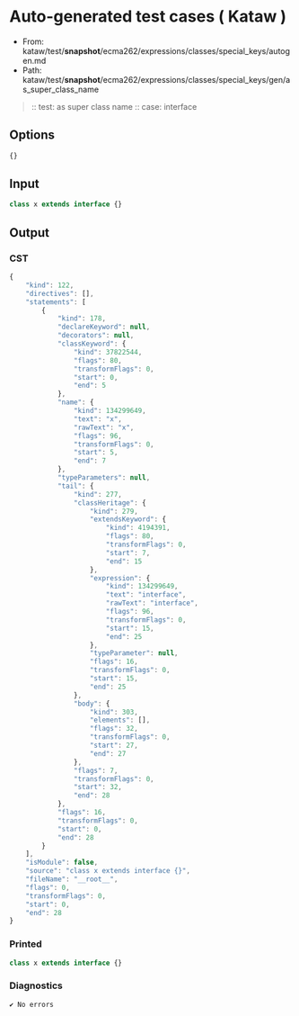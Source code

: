 # Auto-generated test cases ( Kataw )
- From: kataw/test/__snapshot__/ecma262/expressions/classes/special_keys/autogen.md
- Path: kataw/test/__snapshot__/ecma262/expressions/classes/special_keys/gen/as_super_class_name
> :: test: as super class name
> :: case: interface
## Options

`````js
{}
`````
## Input

`````js
class x extends interface {}
`````
## Output

### CST

```javascript
{
    "kind": 122,
    "directives": [],
    "statements": [
        {
            "kind": 178,
            "declareKeyword": null,
            "decorators": null,
            "classKeyword": {
                "kind": 37822544,
                "flags": 80,
                "transformFlags": 0,
                "start": 0,
                "end": 5
            },
            "name": {
                "kind": 134299649,
                "text": "x",
                "rawText": "x",
                "flags": 96,
                "transformFlags": 0,
                "start": 5,
                "end": 7
            },
            "typeParameters": null,
            "tail": {
                "kind": 277,
                "classHeritage": {
                    "kind": 279,
                    "extendsKeyword": {
                        "kind": 4194391,
                        "flags": 80,
                        "transformFlags": 0,
                        "start": 7,
                        "end": 15
                    },
                    "expression": {
                        "kind": 134299649,
                        "text": "interface",
                        "rawText": "interface",
                        "flags": 96,
                        "transformFlags": 0,
                        "start": 15,
                        "end": 25
                    },
                    "typeParameter": null,
                    "flags": 16,
                    "transformFlags": 0,
                    "start": 15,
                    "end": 25
                },
                "body": {
                    "kind": 303,
                    "elements": [],
                    "flags": 32,
                    "transformFlags": 0,
                    "start": 27,
                    "end": 27
                },
                "flags": 7,
                "transformFlags": 0,
                "start": 32,
                "end": 28
            },
            "flags": 16,
            "transformFlags": 0,
            "start": 0,
            "end": 28
        }
    ],
    "isModule": false,
    "source": "class x extends interface {}",
    "fileName": "__root__",
    "flags": 0,
    "transformFlags": 0,
    "start": 0,
    "end": 28
}
```

### Printed

```javascript
class x extends interface {}
```

### Diagnostics

```javascript
✔ No errors
```

